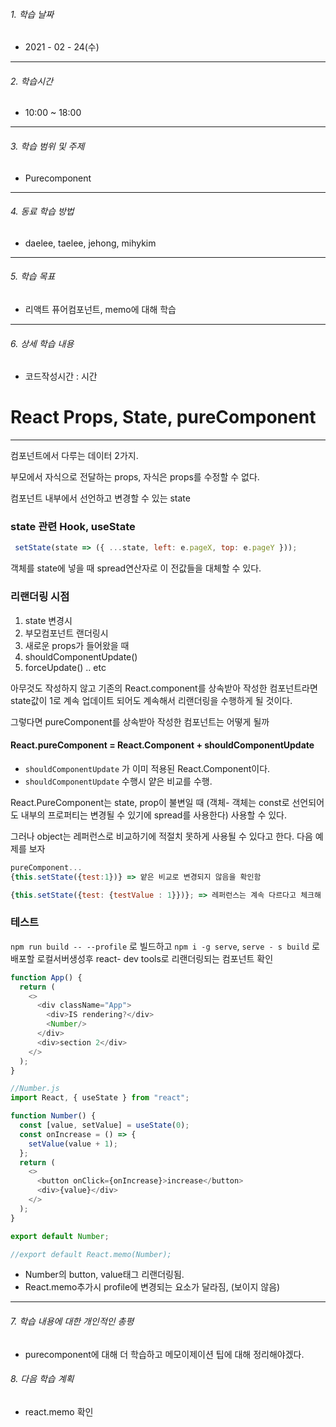 

###### 1. 학습 날짜

- 2021 - 02 - 24(수)

---

###### 2. 학습시간

- 10:00 ~ 18:00

---

###### 3. 학습 범위 및 주제

- Purecomponent

---

###### 4. 동료 학습 방법 

- daelee, taelee, jehong, mihykim

---

###### 5. 학습 목표 

- 리액트 퓨어컴포넌트, memo에 대해 학습

---

###### 6. 상세 학습 내용

- 코드작성시간 :  시간

# React Props, State, pureComponent

---



컴포넌트에서 다루는 데이터 2가지.



부모에서 자식으로 전달하는 props, 자식은 props를 수정할 수 없다.

컴포넌트 내부에서 선언하고 변경할 수 있는 state



### state 관련 Hook, useState

```js
 setState(state => ({ ...state, left: e.pageX, top: e.pageY }));
```

객체를 state에 넣을 때 spread연산자로 이 전값들을 대체할 수 있다.





### 리랜더링 시점

1. state 변경시
2. 부모컴포넌트 랜더링시
3. 새로운 props가 들어왔을 때
4. shouldComponentUpdate()
5. forceUpdate() .. etc



아무것도 작성하지 않고 기존의 React.component를 상속받아 작성한 컴포넌트라면 state값이 1로 계속 업데이트 되어도 계속해서 리랜더링을 수행하게 될 것이다.

그렇다면 pureComponent를 상속받아 작성한 컴포넌트는 어떻게 될까

#### React.pureComponent  = React.Component + shouldComponentUpdate

- `shouldComponentUpdate` 가 이미 적용된 React.Component이다.
- `shouldComponentUpdate` 수행시 얕은 비교를 수행.



React.PureComponent는 state, prop이 불변일 때 (객체- 객체는 const로 선언되어도 내부의 프로퍼티는 변경될 수 있기에 spread를 사용한다) 사용할 수 있다.

그러나 object는 레퍼런스로 비교하기에 적절치 못하게 사용될 수 있다고 한다.  다음 예제를 보자

```js
pureComponent...
{this.setState({test:1})} => 얕은 비교로 변경되지 않음을 확인함

{this.setState({test: {testValue : 1}})}; => 레퍼런스는 계속 다르다고 체크해 리랜더링은 계속 일어남.
```





### 테스트

`npm run build -- --profile` 로 빌드하고 `npm i -g serve`, `serve - s build`  로 배포할 로컬서버생성후 react- dev tools로 리랜더링되는 컴포넌트 확인





```js
function App() {
  return (
    <>
      <div className="App">
        <div>IS rendering?</div>
        <Number/>
      </div>
      <div>section 2</div>
    </>
  );
}

//Number.js
import React, { useState } from "react";

function Number() {
  const [value, setValue] = useState(0);
  const onIncrease = () => {
    setValue(value + 1);
  };
  return (
    <>
      <button onClick={onIncrease}>increase</button>
      <div>{value}</div>
    </>
  );
}

export default Number;

//export default React.memo(Number);
```

- Number의 button, value태그 리랜더링됨.
- React.memo추가시 profile에 변경되는 요소가 달라짐, (보이지 않음)

---

###### 7. 학습 내용에 대한 개인적인 총평

- purecomponent에 대해 더 학습하고 메모이제이션 팁에 대해 정리해야겠다.

###### 8. 다음 학습 계획

- react.memo 확인